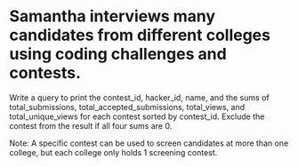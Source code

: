 # Samantha interviews many candidates from different colleges using coding challenges and contests.
Write a query to print the contest_id, hacker_id, name, and the sums of total_submissions, total_accepted_submissions, total_views, and total_unique_views for each contest sorted by contest_id. 
Exclude the contest from the result if all four sums are 0.

Note: A specific contest can be used to screen candidates at more than one college, but each college only holds 1 screening contest.
